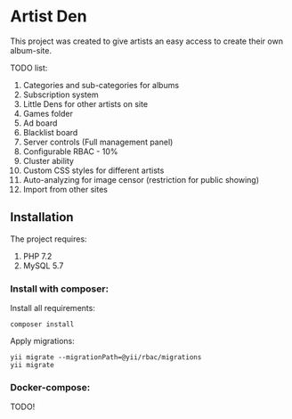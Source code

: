 # Artist Den

This project was created to give artists an easy access to create their own album-site. 

TODO list:
1. Categories and sub-categories for albums
2. Subscription system
3. Little Dens for other artists on site
4. Games folder
5. Ad board
6. Blacklist board
7. Server controls (Full management panel)
8. Configurable RBAC - 10%
9. Cluster ability
10. Custom CSS styles for different artists
11. Auto-analyzing for image censor (restriction for public showing)
12. Import from other sites

## Installation

The project requires:
1. PHP 7.2
2. MySQL 5.7

### Install with composer:
Install all requirements:
```
composer install
```
Apply migrations:
```
yii migrate --migrationPath=@yii/rbac/migrations
yii migrate
```
### Docker-compose:

TODO!